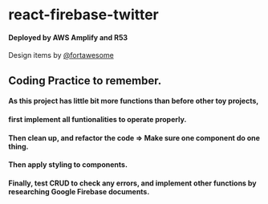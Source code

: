 # react-firebase-twitter

#### Deployed by AWS Amplify and R53

Design items by [@fortawesome](https://www.npmjs.com/package/@fortawesome/fontawesome-free)

## Coding Practice to remember.

#### As this project has little bit more functions than before other toy projects,

#### first implement all funtionalities to operate properly.

#### Then clean up, and refactor the code => Make sure one component do one thing.

#### Then apply styling to components.

#### Finally, test CRUD to check any errors, and implement other functions by researching Google Firebase documents.
